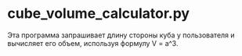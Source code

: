 # cube_volume_calculator.py

Эта программа запрашивает длину стороны куба у пользователя и вычисляет его объем, используя формулу V = a^3.
